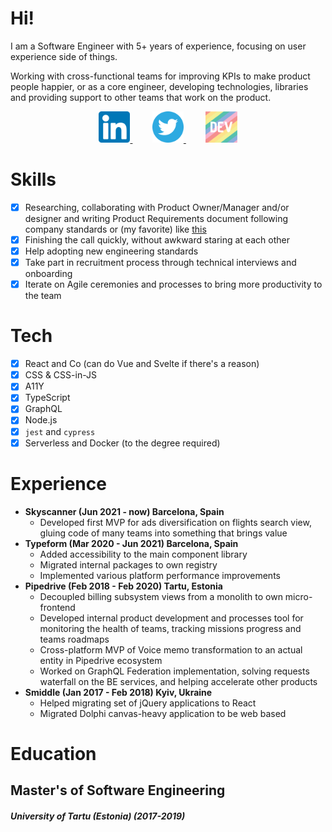 # Hi!

I am a Software Engineer with 5+ years of experience, focusing on user experience side of things.

Working with cross-functional teams for improving KPIs to make product people happier, or as a core engineer, developing technologies, libraries and providing support to other teams that work on the product.

<p align="center">
  <a href="https://www.linkedin.com/in/lexswed/">
    <img src="static/linkedin.png" height="50px" alt="LinkedIn profile" />
  </a>
  &nbsp &nbsp &nbsp &nbsp
  <a href="https://twitter.com/lexswed">
    <img src="static/twitter.svg" height="50px" alt="Twitter profile" />
  </a>
  &nbsp &nbsp &nbsp &nbsp
  <a href="https://dev.to/lexswed">
    <img src="static/dev-rainbow.svg" height="50px" alt="dev.to profile" />
  </a>
</p>

# Skills

- [x] Researching, collaborating with Product Owner/Manager and/or designer and writing Product Requirements document following company standards or (my favorite) like [this](https://www.vindhyac.com/posts/best-prd-templates-from-companies-we-adore/)
- [x] Finishing the call quickly, without awkward staring at each other
- [x] Help adopting new engineering standards
- [x] Take part in recruitment process through technical interviews and onboarding
- [x] Iterate on Agile ceremonies and processes to bring more productivity to the team

# Tech

- [x] React and Co (can do Vue and Svelte if there's a reason)
- [x] CSS & CSS-in-JS
- [x] A11Y
- [x] TypeScript
- [x] GraphQL
- [x] Node.js
- [x] `jest` and `cypress`
- [x] Serverless and Docker (to the degree required)

# Experience

- **Skyscanner (Jun 2021 - now) Barcelona, Spain**
  - Developed first MVP for ads diversification on flights search view, gluing code of many teams into something that brings value
- **Typeform (Mar 2020 - Jun 2021) Barcelona, Spain**
  - Added accessibility to the main component library
  - Migrated internal packages to own registry
  - Implemented various platform performance improvements
- **Pipedrive (Feb 2018 - Feb 2020) Tartu, Estonia**
  - Decoupled billing subsystem views from a monolith to own micro-frontend
  - Developed internal product development and processes tool for monitoring the health of teams, tracking missions progress and teams roadmaps
  - Cross-platform MVP of Voice memo transformation to an actual entity in Pipedrive ecosystem
  - Worked on GraphQL Federation implementation, solving requests waterfall on the BE services, and helping accelerate other products
- **Smiddle (Jan 2017 - Feb 2018) Kyiv, Ukraine**
  - Helped migrating set of jQuery applications to React
  - Migrated Dolphi canvas-heavy application to be web based


# Education

## Master's of Software Engineering

##### University of Tartu (Estonia) (2017-2019)
